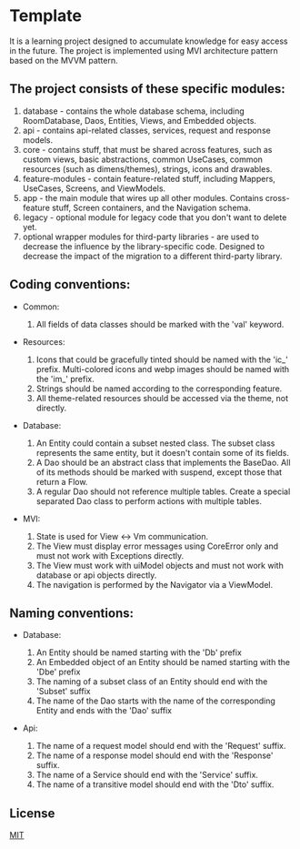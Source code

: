 # Template

It is a learning project designed to accumulate knowledge for easy access in the future. The project is implemented using MVI architecture
pattern based on the MVVM pattern.

## The project consists of these specific modules:

1. database - contains the whole database schema, including RoomDatabase, Daos, Entities, Views, and Embedded objects.
2. api - contains api-related classes, services, request and response models.
3. core - contains stuff, that must be shared across features, such as custom views, basic abstractions, common UseCases, common
   resources (such as dimens/themes), strings, icons and drawables.
4. feature-modules - contain feature-related stuff, including Mappers, UseCases, Screens, and ViewModels.
5. app - the main module that wires up all other modules. Contains cross-feature stuff, Screen containers, and the Navigation schema.
6. legacy - optional module for legacy code that you don't want to delete yet.
7. optional wrapper modules for third-party libraries - are used to decrease the influence by the library-specific code. Designed to
   decrease the impact of the migration to a different third-party library.

## Coding conventions:

- Common:
    1. All fields of data classes should be marked with the 'val' keyword.

- Resources:
    1. Icons that could be gracefully tinted should be named with the 'ic_' prefix. Multi-colored icons and webp images should be named with
       the 'im_' prefix.
    2. Strings should be named according to the corresponding feature.
    3. All theme-related resources should be accessed via the theme, not directly.

- Database:
    1. An Entity could contain a subset nested class. The subset class represents the same entity, but it doesn't contain some of its
       fields.
    2. A Dao should be an abstract class that implements the BaseDao. All of its methods should be marked with suspend, except those that
       return a Flow.
    3. A regular Dao should not reference multiple tables. Create a special separated Dao class to perform actions with multiple tables.

- MVI:
    1. State is used for View <-> Vm communication.
    2. The View must display error messages using CoreError only and must not work with Exceptions directly.
    3. The View must work with uiModel objects and must not work with database or api objects directly.
    4. The navigation is performed by the Navigator via a ViewModel.

## Naming conventions:

- Database:
    1. An Entity should be named starting with the 'Db' prefix
    2. An Embedded object of an Entity should be named starting with the 'Dbe' prefix
    3. The naming of a subset class of an Entity should end with the 'Subset' suffix
    4. The name of the Dao starts with the name of the corresponding Entity and ends with the 'Dao' suffix

- Api:
    1. The name of a request model should end with the 'Request' suffix.
    2. The name of a response model should end with the 'Response' suffix.
    3. The name of a Service should end with the 'Service' suffix.
    4. The name of a transitive model should end with the 'Dto' suffix.

## License

[MIT](https://choosealicense.com/licenses/mit/)